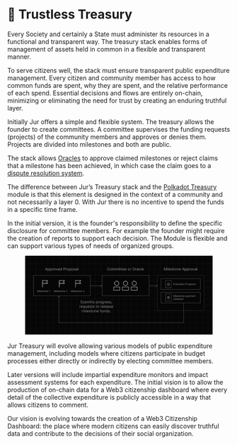 # 💸 Trustless Treasury

Every Society and certainly a State must administer its resources in a functional and transparent way. The treasury stack enables forms of management of assets held in common in a flexible and transparent manner.

To serve citizens well, the stack must ensure transparent public expenditure management. Every citizen and community member has access to how common funds are spent, why they are spent, and the relative performance of each spend. Essential decisions and flows are entirely on-chain, minimizing or eliminating the need for trust by creating an enduring truthful layer.

Initially Jur offers a simple and flexible system. The  treasury allows the founder to create committees. A committee supervises the funding requests (projects) of the community members and approves or denies them. Projects are divided into milestones and both are public.

The stack allows [Oracles](https://app.gitbook.com/o/0gcIfR6h7zg1xTLArrpK/s/okj7thnKilfPHcTFjg4U/) to approve claimed milestones or reject claims that a milestone has been achieved, in which case the claim goes to a [dispute resolution system](https://app.gitbook.com/o/0gcIfR6h7zg1xTLArrpK/s/okj7thnKilfPHcTFjg4U/).

The difference between Jur’s Treasury stack and the [Polkadot Treasury](https://polkadot.network/treasury/) module is that this element is designed in the context of a community and not necessarily a layer 0. With Jur there is no incentive to spend the funds in a specific time frame.

In the initial version, it is the founder's responsibility to define the specific disclosure for committee members. For example the founder might require the creation of reports to support each decision. The Module is flexible and can support various types of needs of organized groups.

<figure><img src="../.gitbook/assets/18 (5).png" alt=""><figcaption></figcaption></figure>

Jur Treasury will evolve allowing various models of public expenditure management, including models where citizens participate in budget processes either directly or indirectly by electing committee members.

Later versions will include impartial expenditure monitors and impact assessment systems for each expenditure. The initial vision is to allow the production of on-chain data for a Web3 citizenship dashboard where every detail of the collective expenditure is publicly accessible in a way that allows citizens to comment.&#x20;

Our vision is evolving towards the creation of a Web3 Citizenship Dashboard: the place where modern citizens can easily discover truthful data and contribute to the decisions of their social organization.&#x20;

